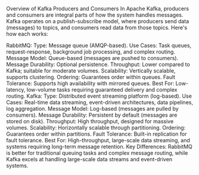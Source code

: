 Overview of Kafka Producers and Consumers
In Apache Kafka, producers and consumers are integral parts of how the system handles messages. Kafka operates on a publish-subscribe model, where producers send data (messages) to topics, and consumers read data from those topics. Here's how each works:




RabbitMQ:
Type: Message queue (AMQP-based).
Use Cases: Task queues, request-response, background job processing, and complex routing.
Message Model: Queue-based (messages are pushed to consumers).
Message Durability: Optional persistence.
Throughput: Lower compared to Kafka; suitable for moderate volumes.
Scalability: Vertically scalable, supports clustering.
Ordering: Guarantees order within queues.
Fault Tolerance: Supports high availability with mirrored queues.
Best For: Low-latency, low-volume tasks requiring guaranteed delivery and complex routing.
Kafka:
Type: Distributed event streaming platform (log-based).
Use Cases: Real-time data streaming, event-driven architectures, data pipelines, log aggregation.
Message Model: Log-based (messages are pulled by consumers).
Message Durability: Persistent by default (messages are stored on disk).
Throughput: High throughput, designed for massive volumes.
Scalability: Horizontally scalable through partitioning.
Ordering: Guarantees order within partitions.
Fault Tolerance: Built-in replication for fault tolerance.
Best For: High-throughput, large-scale data streaming, and systems requiring long-term message retention.
Key Differences:
RabbitMQ is better for traditional queuing tasks and complex message routing, while Kafka excels at handling large-scale data streams and event-driven systems.